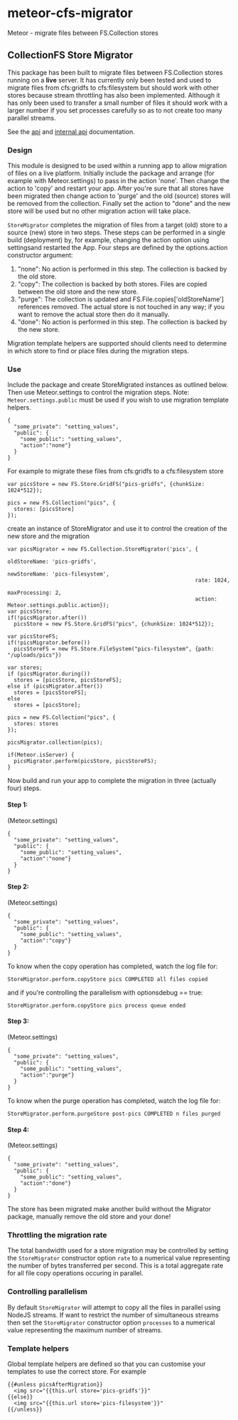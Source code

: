 # meteor-cfs-migrator
Meteor - migrate files between FS.Collection stores

## CollectionFS Store Migrator ##
This package has been built to migrate files between FS.Collection stores running on a __live__ server. It has currently only been tested and used to migrate files from cfs:gridfs to cfs:filesystem but should work with other stores because stream throttling has also been implemented. Although it has only been used to transfer a small number of files it should work with a larger number if you set processes carefully so as to not create too many parallel streams.

See the [api](./api.md) and [internal api](./internal.api.md) documentation.

### Design
This module is designed to be used within a running app to allow migration of files on a live platform. Initially include the package and arrange (for example with Meteor.settings) to pass in the action 'none'. Then change the action to 'copy' and restart your app. After you're sure that all stores have been migrated then change action to 'purge' and the old (source) stores will be removed from the collection. Finally set the action to "done" and the new store will be used but no other migration action will take place.

`StoreMigrator` completes the migration of files from a target (old) store to a source (new) store in two steps. These steps can be performed in a single build (deployment) by, for example, changing the action option using settingsand restarted the App. Four steps are defined by the options.action constructor argument:

 1. "none": No action is performed in this step. The collection is backed by the old store.
 2. "copy": The collection is backed by both stores. Files are copied between the old store and the new store.
 3. "purge": The collection is updated and FS.File.copies['oldStoreName'] references removed. The actual store is not touched in any way; if you want to remove the actual store then do it manually.
 4. "done": No action is performed in this step. The collection is backed by the new store.

Migration template helpers are supported should clients need to determine in which store to find or place files during the migration steps.

### Use
Include the package and create StoreMigrated instances as outlined below. Then use Meteor.settings to control the migration steps. Note: `Meteor.settings.public` must be used if you wish to use migration template helpers.

    {
      "some_private": "setting_values",
      "public": {
        "some_public": "setting_values",
        "action":"none"}
      }
    }

For example to migrate these files from cfs:gridfs to a cfs:filesystem store

    var picsStore = new FS.Store.GridFS("pics-gridfs", {chunkSize: 1024*512});

    pics = new FS.Collection("pics", {
      stores: [picsStore]
    });


create an instance of StoreMigrator and use it to control the creation of the new store and the migration


    var picsMigrator = new FS.Collection.StoreMigrator('pics', {
                                                               oldStoreName: 'pics-gridfs',
                                                               newStoreName: 'pics-filesystem',
                                                               rate: 1024,
                                                               maxProcessing: 2,
                                                               action: Meteor.settings.public.action});
    var picsStore;
    if(!picsMigrator.after())
      picsStore = new FS.Store.GridFS("pics", {chunkSize: 1024*512});

    var picsStoreFS;
    if(!picsMigrator.before())
      picsStoreFS = new FS.Store.FileSystem("pics-filesystem", {path: "/uploads/pics"})

    var stores;
    if (picsMigrator.during())
      stores = [picsStore, picsStoreFS];
    else if (picsMigrator.after())
      stores = [picsStoreFS];
    else
      stores = [picsStore];

    pics = new FS.Collection("pics", {
      stores: stores
    });

    picsMigrator.collection(pics);

    if(Meteor.isServer) {
      picsMigrator.perform(picsStore, picsStoreFS);
    }


Now build and run your app to complete the migration in three (actually four) steps.

#### Step 1:
(Meteor.settings)

    {
      "some_private": "setting_values",
      "public": {
        "some_public": "setting_values",
        "action":"none"}
      }
    }

#### Step 2:
(Meteor.settings)

    {
      "some_private": "setting_values",
      "public": {
        "some_public": "setting_values",
        "action":"copy"}
      }
    }

To know when the copy operation has completed, watch the log file for:

    StoreMigrator.perform.copyStore pics COMPLETED all files copied

and if you're controlling the parallelism with optionsdebug == true:

    StoreMigrator.perform.copyStore pics process queue ended

#### Step 3:
(Meteor.settings)

    {
      "some_private": "setting_values",
      "public": {
        "some_public": "setting_values",
        "action":"purge"}
      }
    }

To know when the purge operation has completed, watch the log file for:

    StoreMigrator.perform.purgeStore post-pics COMPLETED n files purged

#### Step 4:
(Meteor.settings)

    {
      "some_private": "setting_values",
      "public": {
        "some_public": "setting_values",
        "action":"done"}
      }
    }

The store has been migrated make another build without the Migrator package, manually remove the old store and your done!

### Throttling the migration rate
The total bandwidth used for a store migration may be controlled by setting the `StoreMigrator` constructor option `rate` to a numerical value representing the number of bytes transferred per second. This is a total aggregate rate for all file copy operations occuring in parallel.

### Controlling parallelism
By default `StoreMigrator` will attempt to copy all the files in parallel using NodeJS streams. If want to restrict the number of simultaneous streams then set the `StoreMigrator` constructor option `processes` to a numerical value representing the maximum number of streams.

### Template helpers
Global template helpers are defined so that you can customise your templates to use the correct store. For example

    {{#unless picsAfterMigration}}
      <img src="{{this.url store='pics-gridfs'}}"
    {{else}}
      <img src="{{this.url store='pics-filesystem'}}"
    {{/unless}}


